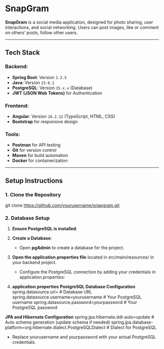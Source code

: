 
# SnapGram

**SnapGram** is a social media application, designed for photo sharing, user interactions, and social networking. Users can post images, like or comment on others' posts, follow other users.

---

## Tech Stack

### Backend:
- **Spring Boot**: Version `3.3.5`
- **Java**: Version `23.0.1`
- **PostgreSQL**: Version `15.x.x` (Database)
- **JWT (JSON Web Tokens)** for Authentication

### Frontend:
- **Angular**: Version `18.2.12` (TypeScript, HTML, CSS)
- **Bootstrap** for responsive design

### Tools:
- **Postman** for API testing
- **Git** for version control
- **Maven** for build automation
- **Docker** for containerization

---

## Setup Instructions

### 1. Clone the Repository

git clone https://github.com/yourusername/snapgram.git

### 2. Database Setup

1. **Ensure PostgreSQL is installed**:

2. **Create a Database**:
   - Open **pgAdmin** to create a database for the project.
3. **Open the application.properties file** located in src/main/resources/ in your backend project.
   - Configure the PostgreSQL connection by adding your credentials in application.properties:

4. **application.properties** 
  **PostgreSQL Database Configuration**
    spring.datasource.url=                   # Database URL
    spring.datasource.username=yourusername  # Your PostgreSQL username
    spring.datasource.password=yourpassword  # Your PostgreSQL password

  **JPA and Hibernate Configuration**
    spring.jpa.hibernate.ddl-auto=update                                 # Auto schema generation (update schema if needed)
    spring.jpa.database-platform=org.hibernate.dialect.PostgreSQLDialect # Dialect for PostgreSQL

   - Replace yourusername and yourpassword with your actual PostgreSQL credentials.
